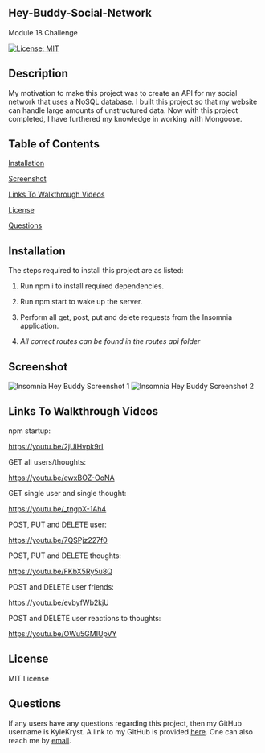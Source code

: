 ## Hey-Buddy-Social-Network ##
Module 18 Challenge

[![License: MIT](https://img.shields.io/badge/License-MIT-green.svg)](https://opensource.org/licenses/MIT)

## Description ##
My motivation to make this project was to create an API for my social network that uses a NoSQL database. I built this project so that my website can handle large amounts of unstructured data. Now with this project completed, I have furthered my knowledge in working with Mongoose.
## Table of Contents ##

[Installation][installation]

[installation]: https://github.com/KyleKryst/Hey-Buddy-Social-Network/blob/main/README.md#installation

[Screenshot][screenshot]

[screenshot]: https://github.com/KyleKryst/Hey-Buddy-Social-Network/blob/main/README.md#screenshot

[Links To Walkthrough Videos][links to walkthrough videos]

[links to walkthrough videos]: https://github.com/KyleKryst/Hey-Buddy-Social-Network/blob/main/README.md#links-to-walkthrough-videos

[License][license]

[license]: https://github.com/KyleKryst/Hey-Buddy-Social-Network/blob/main/README.md#license

[Questions][questions]

[questions]: https://github.com/KyleKryst/Hey-Buddy-Social-Network/blob/main/README.md#questions

## Installation ##
The steps required to install this project are as listed: 

1) Run npm i to install required dependencies. 

2) Run npm start to wake up the server. 

3) Perform all get, post, put and delete requests from the Insomnia application.

4) *All correct routes can be found in the routes api folder*

## Screenshot ##
![Insomnia Hey Buddy Screenshot 1](https://user-images.githubusercontent.com/119367684/234997158-e4f52984-77ee-4f70-ac50-6e6a5cddc536.png)
![Insomnia Hey Buddy Screenshot 2](https://user-images.githubusercontent.com/119367684/234997162-4c1aad67-f9cf-473e-ae61-6d4c3a3f844d.png)

## Links To Walkthrough Videos ##
npm startup:

https://youtu.be/2jUiHvpk9rI

GET all users/thoughts:

https://youtu.be/ewxBOZ-OoNA

GET single user and single thought:

https://youtu.be/_tngpX-1Ah4

POST, PUT and DELETE user:

https://youtu.be/7QSPjz227f0

POST, PUT and DELETE thoughts:

https://youtu.be/FKbX5Ry5u8Q

POST and DELETE user friends:

https://youtu.be/evbyfWb2kjU

POST and DELETE user reactions to thoughts:

https://youtu.be/OWu5GMIUpVY

## License ##
MIT License

## Questions ##
If any users have any questions regarding this project, then my GitHub username is KyleKryst. A link to my GitHub is provided [here](https://github.com/KyleKryst). One can also reach me by [email](mailto:kryst.kyle@gmail.com).
